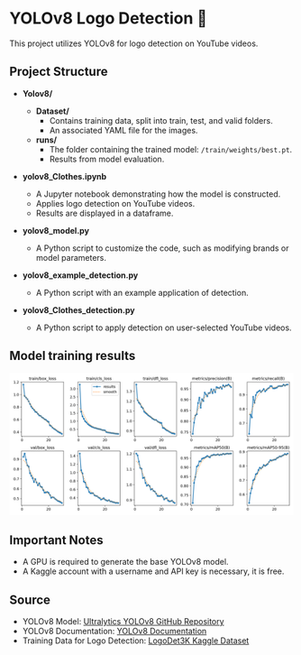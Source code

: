 # YOLOv8 Logo Detection 🚀

This project utilizes YOLOv8 for logo detection on YouTube videos. 
## Project Structure

- **Yolov8/**
  - **Dataset/**
    - Contains training data, split into train, test, and valid folders.
    - An associated YAML file for the images.
  - **runs/**
    - The folder containing the trained model: `/train/weights/best.pt`.
    - Results from model evaluation.

- **yolov8_Clothes.ipynb**
  - A Jupyter notebook demonstrating how the model is constructed.
  - Applies logo detection on YouTube videos.
  - Results are displayed in a dataframe.

- **yolov8_model.py**
  - A Python script to customize the code, such as modifying brands or model parameters.

- **yolov8_example_detection.py**
  - A Python script with an example application of detection.

- **yolov8_Clothes_detection.py**
  - A Python script to apply detection on user-selected YouTube videos.

## Model training results
![Model training results](https://github.com/leaaumagy/Logo-detection-with-yolov8-on-youtube-videos/blob/main/Yolov8/runs/detect/train/results.png)
## Important Notes

- A GPU is required to generate the base YOLOv8 model.
- A Kaggle account with a username and API key is necessary, it is free.


## Source

- YOLOv8 Model: [Ultralytics YOLOv8 GitHub Repository](https://github.com/ultralytics/ultralytics)
- YOLOv8 Documentation: [YOLOv8 Documentation](https://docs.ultralytics.com/)
- Training Data for Logo Detection: [LogoDet3K Kaggle Dataset](https://www.kaggle.com/datasets/lyly99/logodet3k)

